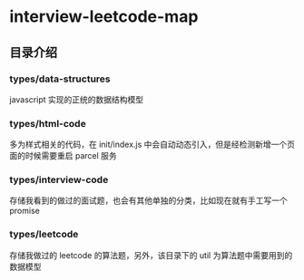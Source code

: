 # interview-leetcode-map

## 目录介绍

### types/data-structures

javascript 实现的正统的数据结构模型

### types/html-code

多为样式相关的代码，在 init/index.js 中会自动动态引入，但是经检测新增一个页面的时候需要重启 parcel 服务

### types/interview-code

存储我看到的做过的面试题，也会有其他单独的分类，比如现在就有手工写一个 promise

### types/leetcode

存储我做过的 leetcode 的算法题，另外，该目录下的 util 为算法题中需要用到的数据模型
